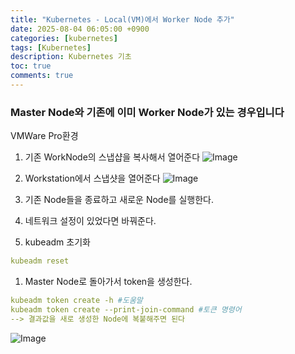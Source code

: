 ```yaml
---
title: "Kubernetes - Local(VM)에서 Worker Node 추가"
date: 2025-08-04 06:05:00 +0900
categories: [kubernetes]
tags: [Kubernetes]
description: Kubernetes 기초
toc: true
comments: true
---
```


### Master Node와 기존에 이미 Worker Node가 있는 경우입니다

VMWare Pro환경

1. 기존 WorkNode의 스냅샵을 복사해서 열어준다
![Image](https://prod-files-secure.s3.us-west-2.amazonaws.com/e6db513d-ec54-40ff-aa74-2487b0bcfe15/21b55de0-e97e-4c3e-8482-c14068e3facf/Untitled.png?X-Amz-Algorithm=AWS4-HMAC-SHA256&X-Amz-Content-Sha256=UNSIGNED-PAYLOAD&X-Amz-Credential=ASIAZI2LB466SFMGWMHF%2F20250804%2Fus-west-2%2Fs3%2Faws4_request&X-Amz-Date=20250804T071514Z&X-Amz-Expires=3600&X-Amz-Security-Token=IQoJb3JpZ2luX2VjEAcaCXVzLXdlc3QtMiJIMEYCIQCkLKnEYH24atVjPc07I6j5QGFRE2RSyS4BElMAxjE0NgIhAMvbzD7uVzpd0lb8df%2BVs8xsL6%2Br1vdLD7HVmoyIcB6MKv8DCEAQABoMNjM3NDIzMTgzODA1Igy0qo3CvI9K6NbLUboq3ANim9wm1qnAYTpieJDQa%2FHTumnx9zHVjkDFNdbG6RXef9ycfXN3LwWvrwn666hE6FHLzhCSOVfhx2naEdfAYz6y1at7PFnSCs6AX7H5vzA6UA%2BrqTAEfl4Z%2F1bo%2BkfG5DefFHhllmJwNd%2FUuQ9v8bA45tHaaydSmI4JzuhOlVnTLJUHo2ol9qMpqfETSWcNlXsxh2%2Fc6L0NItPdjvInPx7SxzT0Z0NRlFVUYlZYP6FJMF%2Fk791ly92YYJrHTObLFDSawvtZW46VJwIPKOnA9jpm1dvyiPWqO8%2F7fW3fOjthI6mx4rEykck7qSMuTdQRiksKh3QqRJt4bUldKdNRx0VQA%2Bg%2Fry5%2Bi2sfojEp0EHrCUzLiSkQspDZViYpI6FrksHBOjiXgR4GKP3MF7EuCrjhADQPNsxJzSOg7hgM5ANDy3CVh15nFd8SsHwlwNCA1eWvd%2Bh3Li9BzXxAaas%2Fejkt3qRT5lE8sh%2FANSY0MNyYKKCOt7%2BGZvS5IKz%2FC3LGI1pwfq%2FIja0tK43u%2F59X6U4h4ebY49R41ZPrzBtDTW7%2FHsLqnnWBTOq318isJ%2BsVdOzWXTNsP3nOU5xjvBxnVl359LI0JIVtET2QS1Qfko06zvSkTaAcrf8%2BKiihEDCjt8HEBjqkATAnLXSeQtdWOszL%2B65C52H32S2j3q8ARRIwND6AIACdPmpm00U5bfOGMkpHpZAfkD2Ld8Hb9Q4GWHnoFSSzYVyKqxqh4gAZohoAQeHkiH8n4OeQ6XcHNLt7G9VLo1Tj4K6A62ijLJ4%2BwPnHNMs7CWYNAy5Pf6T9flsrJUvwGHUrNhZdTO1wsqPWK7x8%2FXJKo%2FbprLdoThK1Y4Z9CpI8iF5Pu%2Fxn&X-Amz-Signature=145c82f379593c687c3f7fd2b09681e30333180106f9c53141425dcda0774549&X-Amz-SignedHeaders=host&x-amz-checksum-mode=ENABLED&x-id=GetObject)

1. Workstation에서 스냅샷을 열어준다
![Image](https://prod-files-secure.s3.us-west-2.amazonaws.com/e6db513d-ec54-40ff-aa74-2487b0bcfe15/f970e8c2-39e0-470f-823e-d9c5606d3fd1/Untitled.png?X-Amz-Algorithm=AWS4-HMAC-SHA256&X-Amz-Content-Sha256=UNSIGNED-PAYLOAD&X-Amz-Credential=ASIAZI2LB466SFMGWMHF%2F20250804%2Fus-west-2%2Fs3%2Faws4_request&X-Amz-Date=20250804T071514Z&X-Amz-Expires=3600&X-Amz-Security-Token=IQoJb3JpZ2luX2VjEAcaCXVzLXdlc3QtMiJIMEYCIQCkLKnEYH24atVjPc07I6j5QGFRE2RSyS4BElMAxjE0NgIhAMvbzD7uVzpd0lb8df%2BVs8xsL6%2Br1vdLD7HVmoyIcB6MKv8DCEAQABoMNjM3NDIzMTgzODA1Igy0qo3CvI9K6NbLUboq3ANim9wm1qnAYTpieJDQa%2FHTumnx9zHVjkDFNdbG6RXef9ycfXN3LwWvrwn666hE6FHLzhCSOVfhx2naEdfAYz6y1at7PFnSCs6AX7H5vzA6UA%2BrqTAEfl4Z%2F1bo%2BkfG5DefFHhllmJwNd%2FUuQ9v8bA45tHaaydSmI4JzuhOlVnTLJUHo2ol9qMpqfETSWcNlXsxh2%2Fc6L0NItPdjvInPx7SxzT0Z0NRlFVUYlZYP6FJMF%2Fk791ly92YYJrHTObLFDSawvtZW46VJwIPKOnA9jpm1dvyiPWqO8%2F7fW3fOjthI6mx4rEykck7qSMuTdQRiksKh3QqRJt4bUldKdNRx0VQA%2Bg%2Fry5%2Bi2sfojEp0EHrCUzLiSkQspDZViYpI6FrksHBOjiXgR4GKP3MF7EuCrjhADQPNsxJzSOg7hgM5ANDy3CVh15nFd8SsHwlwNCA1eWvd%2Bh3Li9BzXxAaas%2Fejkt3qRT5lE8sh%2FANSY0MNyYKKCOt7%2BGZvS5IKz%2FC3LGI1pwfq%2FIja0tK43u%2F59X6U4h4ebY49R41ZPrzBtDTW7%2FHsLqnnWBTOq318isJ%2BsVdOzWXTNsP3nOU5xjvBxnVl359LI0JIVtET2QS1Qfko06zvSkTaAcrf8%2BKiihEDCjt8HEBjqkATAnLXSeQtdWOszL%2B65C52H32S2j3q8ARRIwND6AIACdPmpm00U5bfOGMkpHpZAfkD2Ld8Hb9Q4GWHnoFSSzYVyKqxqh4gAZohoAQeHkiH8n4OeQ6XcHNLt7G9VLo1Tj4K6A62ijLJ4%2BwPnHNMs7CWYNAy5Pf6T9flsrJUvwGHUrNhZdTO1wsqPWK7x8%2FXJKo%2FbprLdoThK1Y4Z9CpI8iF5Pu%2Fxn&X-Amz-Signature=c966809c6cedbb95665cd56c255d6e2f690cfa29c58d7436e46ec1772cfc5410&X-Amz-SignedHeaders=host&x-amz-checksum-mode=ENABLED&x-id=GetObject)

1. 기존 Node들을 종료하고 새로운 Node를 실행한다.
1. 네트워크 설정이 있었다면 바꿔준다.
1. kubeadm 초기화
```yaml
kubeadm reset
```

1. Master Node로 돌아가서 token을 생성한다.
```yaml
kubeadm token create -h #도움말
kubeadm token create --print-join-command #토큰 명령어
--> 결과값을 새로 생성한 Node에 복붙해주면 된다
```

![Image](https://prod-files-secure.s3.us-west-2.amazonaws.com/e6db513d-ec54-40ff-aa74-2487b0bcfe15/f3aff170-0497-48fa-9f87-e4431356d68c/Untitled.png?X-Amz-Algorithm=AWS4-HMAC-SHA256&X-Amz-Content-Sha256=UNSIGNED-PAYLOAD&X-Amz-Credential=ASIAZI2LB466SFMGWMHF%2F20250804%2Fus-west-2%2Fs3%2Faws4_request&X-Amz-Date=20250804T071514Z&X-Amz-Expires=3600&X-Amz-Security-Token=IQoJb3JpZ2luX2VjEAcaCXVzLXdlc3QtMiJIMEYCIQCkLKnEYH24atVjPc07I6j5QGFRE2RSyS4BElMAxjE0NgIhAMvbzD7uVzpd0lb8df%2BVs8xsL6%2Br1vdLD7HVmoyIcB6MKv8DCEAQABoMNjM3NDIzMTgzODA1Igy0qo3CvI9K6NbLUboq3ANim9wm1qnAYTpieJDQa%2FHTumnx9zHVjkDFNdbG6RXef9ycfXN3LwWvrwn666hE6FHLzhCSOVfhx2naEdfAYz6y1at7PFnSCs6AX7H5vzA6UA%2BrqTAEfl4Z%2F1bo%2BkfG5DefFHhllmJwNd%2FUuQ9v8bA45tHaaydSmI4JzuhOlVnTLJUHo2ol9qMpqfETSWcNlXsxh2%2Fc6L0NItPdjvInPx7SxzT0Z0NRlFVUYlZYP6FJMF%2Fk791ly92YYJrHTObLFDSawvtZW46VJwIPKOnA9jpm1dvyiPWqO8%2F7fW3fOjthI6mx4rEykck7qSMuTdQRiksKh3QqRJt4bUldKdNRx0VQA%2Bg%2Fry5%2Bi2sfojEp0EHrCUzLiSkQspDZViYpI6FrksHBOjiXgR4GKP3MF7EuCrjhADQPNsxJzSOg7hgM5ANDy3CVh15nFd8SsHwlwNCA1eWvd%2Bh3Li9BzXxAaas%2Fejkt3qRT5lE8sh%2FANSY0MNyYKKCOt7%2BGZvS5IKz%2FC3LGI1pwfq%2FIja0tK43u%2F59X6U4h4ebY49R41ZPrzBtDTW7%2FHsLqnnWBTOq318isJ%2BsVdOzWXTNsP3nOU5xjvBxnVl359LI0JIVtET2QS1Qfko06zvSkTaAcrf8%2BKiihEDCjt8HEBjqkATAnLXSeQtdWOszL%2B65C52H32S2j3q8ARRIwND6AIACdPmpm00U5bfOGMkpHpZAfkD2Ld8Hb9Q4GWHnoFSSzYVyKqxqh4gAZohoAQeHkiH8n4OeQ6XcHNLt7G9VLo1Tj4K6A62ijLJ4%2BwPnHNMs7CWYNAy5Pf6T9flsrJUvwGHUrNhZdTO1wsqPWK7x8%2FXJKo%2FbprLdoThK1Y4Z9CpI8iF5Pu%2Fxn&X-Amz-Signature=67ee54d27e3290069660570bae7809bfc10b2d81b934fee0164b6f48f173737c&X-Amz-SignedHeaders=host&x-amz-checksum-mode=ENABLED&x-id=GetObject)



